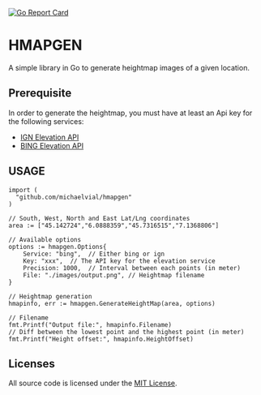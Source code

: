 [![Go Report Card](https://goreportcard.com/badge/github.com/michaelvial/hmapgen)](https://goreportcard.com/report/github.com/michaelvial/hmapgen)

# HMAPGEN

A simple library in Go to generate heightmap images of a given location.

## Prerequisite

In order to generate the heightmap, you must have at least an Api key for the following services:
- [IGN Elevation API](https://geoservices.ign.fr/documentation/geoservices/alti.html)
- [BING Elevation API](https://msdn.microsoft.com/fr-fr/library/jj158961.aspx)

## USAGE

```
import (
  "github.com/michaelvial/hmapgen"
)

// South, West, North and East Lat/Lng coordinates 
area := ["45.142724","6.0888359","45.7316515","7.1368806"]

// Available options
options := hmapgen.Options{
    Service: "bing",  // Either bing or ign
    Key: "xxx",  // The API key for the elevation service
    Precision: 1000,  // Interval between each points (in meter)
    File: "./images/output.png", // Heightmap filename
}

// Heightmap generation
hmapinfo, err := hmapgen.GenerateHeightMap(area, options)

// Filename
fmt.Printf("Output file:", hmapinfo.Filename)
// Diff between the lowest point and the highest point (in meter)
fmt.Printf("Height offset:", hmapinfo.HeightOffset)

```

## Licenses

All source code is licensed under the [MIT License](https://raw.github.com/michaelvial/hmapgen/master/LICENSE).